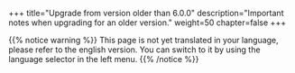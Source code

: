 +++
title="Upgrade from version older than 6.0.0"
description="Important notes when upgrading for an older version."
weight=50
chapter=false
+++

{{% notice warning %}}
This page is not yet translated in your language, please refer to the english version. You can switch to it by using the language selector in the left menu.
{{% /notice %}}
